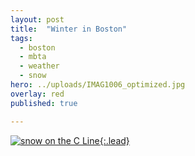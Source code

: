 ```yaml
---
layout: post
title:  "Winter in Boston"
tags:
  - boston
  - mbta
  - weather
  - snow
hero: ../uploads/IMAG1006_optimized.jpg
overlay: red
published: true

---
```


[![snow on the C Line](../uploads/IMAG1006_optimized.jpg){:.lead}](../uploads/IMAG1006.jpg)